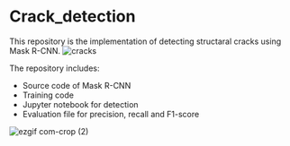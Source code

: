 # Crack_detection
This repository is the implementation of detecting structaral cracks using Mask R-CNN.
![cracks](https://user-images.githubusercontent.com/40798690/58052381-4d6f0b80-7b1a-11e9-9a09-0ee45faf6334.PNG)

The repository includes:
* Source code of Mask R-CNN 
* Training code
* Jupyter notebook for detection
* Evaluation file for precision, recall and F1-score


![ezgif com-crop (2)](https://user-images.githubusercontent.com/40798690/58052299-126cd800-7b1a-11e9-89a6-80408205b084.gif)
